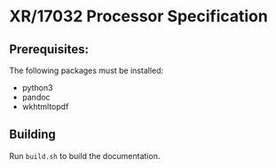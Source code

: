 # XR/17032 Processor Specification

## Prerequisites:

The following packages must be installed:

 - python3
 - pandoc
 - wkhtmltopdf

## Building

Run `build.sh` to build the documentation.
